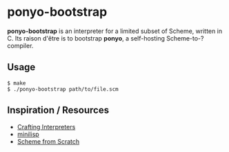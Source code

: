 # ponyo-bootstrap

__ponyo-bootstrap__ is an interpreter for a limited subset of Scheme, written
in C. Its raison d'être is to bootstrap __ponyo__, a self-hosting Scheme-to-?
compiler.

## Usage

```
$ make
$ ./ponyo-bootstrap path/to/file.scm
```

## Inspiration / Resources

* [Crafting Interpreters][1]
* [minilisp][2]
* [Scheme from Scratch][3]

[1]: https://craftinginterpreters.com
[2]: https://github.com/rui314/minilisp
[3]: http://michaux.ca/articles/scheme-from-scratch-introduction

